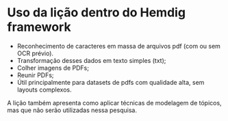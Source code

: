 # Uso da lição dentro do Hemdig framework

- Reconhecimento de caracteres em massa de arquivos pdf (com ou sem OCR prévio).
- Transformação desses dados em texto simples (txt);
- Colher imagens de PDFs;
- Reunir PDFs;
- Útil principalmente para datasets de pdfs com qualidade alta, sem layouts complexos.

A lição também apresenta como aplicar técnicas de modelagem de tópicos, mas que não serão utilizadas nessa pesquisa.
